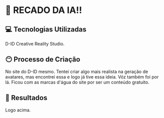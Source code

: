 # 🤖 RECADO DA IA!!

## 💻 Tecnologias Utilizadas
D-ID Creative Reality Studio.

## 😶 Processo de Criação
No site do D-ID mesmo. Tentei criar algo mais realista na geração de avatares, mas encontrei essa e logo já tive essa ideia. Vóz também foi por lá. Ficou com as marcas d'água do site por ser um conteúdo gratuito.

## 🚀 Resultados
Logo acima.
